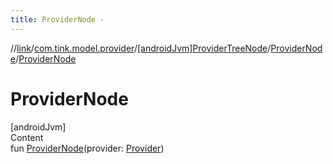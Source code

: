 ```yaml
---
title: ProviderNode -
---
```

//[link](../../../index.md)/[com.tink.model.provider](../../index.md)/[[androidJvm]ProviderTreeNode](../index.md)/[ProviderNode](index.md)/[ProviderNode](-provider-node.md)



# ProviderNode  
[androidJvm]  
Content  
fun [ProviderNode](-provider-node.md)(provider: [Provider](../../[android-jvm]-provider/index.md))  



